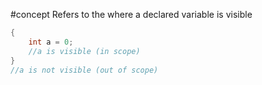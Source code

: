 #concept 
Refers to the where a declared variable is visible
```c
{
	int a = 0;
	//a is visible (in scope)
}
//a is not visible (out of scope)
```
